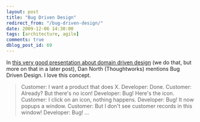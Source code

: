 ```yaml
---
layout: post
title: "Bug Driven Design"
redirect_from: "/bug-driven-design/"
date: 2009-12-06 14:30:00
tags: [architecture, agile]
comments: true
dblog_post_id: 69
---
```

In  [this very good presentation about domain driven design](http://www.infoq.com/presentations/bdd-and-ddd) (we do that, but more on that in a later post), Dan North (Thoughtworks) mentions Bug Driven Design. I love this concept.

>  Customer: I want a product that does X.
> Developer: Done.
>  Customer: Already? But there's no icon!
> Developer: Bug! Here's the icon.
>  Customer: I click on an icon, nothing happens.
> Developer: Bug! It now popups a window.
>  Customer: But I don't see customer records in this window!
> Developer: Bug! ...

